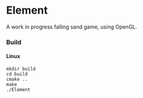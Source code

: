 # Element
A work in progress falling sand game, using OpenGL.

### Build

#### Linux
```
mkdir build
cd build
cmake ..
make
./Element
```